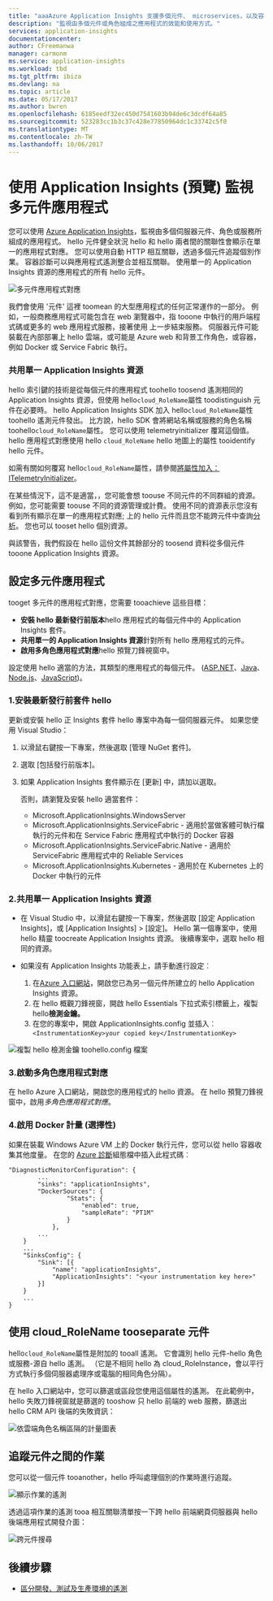 ```yaml
---
title: "aaaAzure Application Insights 支援多個元件、 microservices，以及容器 |Microsoft 文件"
description: "監視由多個元件或角色組成之應用程式的效能和使用方式。"
services: application-insights
documentationcenter: 
author: CFreemanwa
manager: carmonm
ms.service: application-insights
ms.workload: tbd
ms.tgt_pltfrm: ibiza
ms.devlang: na
ms.topic: article
ms.date: 05/17/2017
ms.author: bwren
ms.openlocfilehash: 6185eedf32ec450d7541603b94de6c3dcdf64a85
ms.sourcegitcommit: 523283cc1b3c37c428e77850964dc1c33742c5f0
ms.translationtype: MT
ms.contentlocale: zh-TW
ms.lasthandoff: 10/06/2017
---
```

# <a name="monitor-multi-component-applications-with-application-insights-preview"></a>使用 Application Insights (預覽) 監視多元件應用程式

您可以使用 [Azure Application Insights](app-insights-overview.md)，監視由多個伺服器元件、角色或服務所組成的應用程式。 hello 元件健全狀況 hello 和 hello 兩者間的關聯性會顯示在單一的應用程式對應。 您可以使用自動 HTTP 相互關聯，透過多個元件追蹤個別作業。 容器診斷可以與應用程式遙測整合並相互關聯。 使用單一的 Application Insights 資源的應用程式的所有 hello 元件。 

![多元件應用程式對應](./media/app-insights-monitor-multi-role-apps/app-map.png)

我們會使用 '元件' 這裡 toomean 的大型應用程式的任何正常運作的一部分。 例如，一般商務應用程式可能包含在 web 瀏覽器中，指 tooone 中執行的用戶端程式碼或更多的 web 應用程式服務，接著使用 上一步結束服務。 伺服器元件可能裝載在內部部署上 hello 雲端，或可能是 Azure web 和背景工作角色，或容器，例如 Docker 或 Service Fabric 執行。 

### <a name="sharing-a-single-application-insights-resource"></a>共用單一 Application Insights 資源 

hello 索引鍵的技術是從每個元件的應用程式 toohello toosend 遙測相同的 Application Insights 資源，但使用 hello`cloud_RoleName`屬性 toodistinguish 元件在必要時。 hello Application Insights SDK 加入 hello`cloud_RoleName`屬性 toohello 遙測元件發出。 比方說，hello SDK 會將網站名稱或服務的角色名稱 toohello`cloud_RoleName`屬性。 您可以使用 telemetryinitializer 覆寫這個值。 hello 應用程式對應使用 hello `cloud_RoleName` hello 地圖上的屬性 tooidentify hello 元件。

如需有關如何覆寫 hello`cloud_RoleName`屬性，請參閱[將屬性加入： ITelemetryInitializer](app-insights-api-filtering-sampling.md#add-properties-itelemetryinitializer)。  

在某些情況下，這不是適當，，您可能會想 toouse 不同元件的不同群組的資源。 例如，您可能需要 toouse 不同的資源管理或計費。 使用不同的資源表示您沒有看到所有顯示在單一的應用程式對應; 上的 hello 元件而且您不能跨元件中查詢[分析](app-insights-analytics.md)。 您也可以 tooset hello 個別資源。

與該警告，我們假設在 hello 這份文件其餘部分的 toosend 資料從多個元件 tooone Application Insights 資源。

## <a name="configure-multi-component-applications"></a>設定多元件應用程式

tooget 多元件的應用程式對應，您需要 tooachieve 這些目標：

* **安裝 hello 最新發行前版本**hello 應用程式的每個元件中的 Application Insights 套件。 
* **共用單一的 Application Insights 資源**針對所有 hello 應用程式的元件。
* **啟用多角色應用程式對應**hello 預覽刀鋒視窗中。

設定使用 hello 適當的方法，其類型的應用程式的每個元件。 ([ASP.NET](app-insights-asp-net.md)、[Java](app-insights-java-get-started.md)、[Node.js](app-insights-nodejs.md)、[JavaScript](app-insights-javascript.md))。

### <a name="1-install-hello-latest-pre-release-package"></a>1.安裝最新發行前套件 hello

更新或安裝 hello 正 Insights 套件 hello 專案中為每一個伺服器元件。 如果您使用 Visual Studio：

1. 以滑鼠右鍵按一下專案，然後選取 [管理 NuGet 套件]。 
2. 選取 [包括發行前版本]。
3. 如果 Application Insights 套件顯示在 [更新] 中，請加以選取。 

    否則，請瀏覽及安裝 hello 適當套件：
    
    * Microsoft.ApplicationInsights.WindowsServer
    * Microsoft.ApplicationInsights.ServiceFabric - 適用於當做客體可執行檔執行的元件和在 Service Fabric 應用程式中執行的 Docker 容器
    * Microsoft.ApplicationInsights.ServiceFabric.Native - 適用於 ServiceFabric 應用程式中的 Reliable Services
    * Microsoft.ApplicationInsights.Kubernetes - 適用於在 Kubernetes 上的 Docker 中執行的元件

### <a name="2-share-a-single-application-insights-resource"></a>2.共用單一 Application Insights 資源

* 在 Visual Studio 中，以滑鼠右鍵按一下專案，然後選取 [設定 Application Insights]，或 [Application Insights] > [設定]。 Hello 第一個專案中，使用 hello 精靈 toocreate Application Insights 資源。 後續專案中，選取 hello 相同的資源。
* 如果沒有 Application Insights 功能表上，請手動進行設定︰

   1. 在[Azure 入口網站](https://portal,azure.com)，開啟您已為另一個元件所建立的 hello Application Insights 資源。
   2. 在 hello 概觀刀鋒視窗，開啟 hello Essentials 下拉式索引標籤上，複製 hello**檢測金鑰。**
   3. 在您的專案中，開啟 ApplicationInsights.config 並插入︰`<InstrumentationKey>your copied key</InstrumentationKey>`

![複製 hello 檢測金鑰 toohello.config 檔案](./media/app-insights-monitor-multi-role-apps/copy-instrumentation-key.png)


### <a name="3-enable-multi-role-application-map"></a>3.啟動多角色應用程式對應

在 hello Azure 入口網站，開啟您的應用程式的 hello 資源。 在 hello 預覽刀鋒視窗中，啟用*多角色應用程式對應*。

### <a name="4-enable-docker-metrics-optional"></a>4.啟用 Docker 計量 (選擇性) 

如果在裝載 Windows Azure VM 上的 Docker 執行元件，您可以從 hello 容器收集其他度量。 在您的 [Azure 診斷](../monitoring-and-diagnostics/azure-diagnostics.md)組態檔中插入此程式碼︰

```
"DiagnosticMonitorConfiguration": {
        ...
        "sinks": "applicationInsights",
        "DockerSources": {
                "Stats": {
                    "enabled": true,
                    "sampleRate": "PT1M"
                }
            },
        ...
    }
    ...   
    "SinksConfig": {
        "Sink": [{
            "name": "applicationInsights",
            "ApplicationInsights": "<your instrumentation key here>"
        }]
    }
    ...
}

```

## <a name="use-cloudrolename-tooseparate-components"></a>使用 cloud_RoleName tooseparate 元件

hello`cloud_RoleName`屬性是附加的 tooall 遙測。 它會識別 hello 元件-hello 角色或服務-源自 hello 遙測。 （它是不相同 hello 為 cloud_RoleInstance，會以平行方式執行多個伺服器處理序或電腦的相同角色分隔）。

在 hello 入口網站中，您可以篩選或區段您使用這個屬性的遙測。 在此範例中，hello 失敗刀鋒視窗就是篩選的 tooshow 只 hello 前端的 web 服務，篩選出 hello CRM API 後端的失敗資訊：

![依雲端角色名稱區隔的計量圖表](./media/app-insights-monitor-multi-role-apps/cloud-role-name.png)

## <a name="trace-operations-between-components"></a>追蹤元件之間的作業

您可以從一個元件 tooanother，hello 呼叫處理個別的作業時進行追蹤。


![顯示作業的遙測](./media/app-insights-monitor-multi-role-apps/show-telemetry-for-operation.png)

透過這項作業的遙測 tooa 相互關聯清單按一下跨 hello 前端網頁伺服器與 hello 後端應用程式開發介面：

![跨元件搜尋](./media/app-insights-monitor-multi-role-apps/search-across-components.png)


## <a name="next-steps"></a>後續步驟

* [區分開發、測試及生產環境的遙測](app-insights-separate-resources.md)
